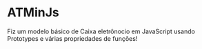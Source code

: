 # ATMinJs
Fiz um modelo básico de Caixa eletrônocio em JavaScript usando Prototypes e várias propriedades de funções!
